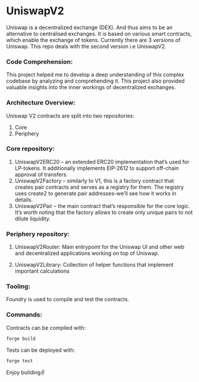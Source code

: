 # UniswapV2

Uniswap is a decentralized exchange (DEX). And thus aims to be an alternative to centralised exchanges. It is based on various smart contracts, which enable the exchange of tokens. Currently there are 3 versions of Uniswap. This repo deals with the second version i.e UniswapV2.

### Code Comprehension: 

This project helped me to develop a deep understanding of this complex codebase by analyzing and comprehending it. This project also provided valuable insights into the inner workings of decentralized exchanges.

### Architecture Overview:


Uniswap V2 contracts are split into two repositories:

 1. Core
 2. Periphery

### Core repository:

1. UniswapV2ERC20 – an extended ERC20 implementation that’s used for LP-tokens. It additionally implements EIP-2612 to support off-chain approval of transfers.
2. UniswapV2Factory – similarly to V1, this is a factory contract that creates pair contracts and serves as a registry for them. The registry uses create2 to generate pair addresses–we’ll see how it works in details.
3. UniswapV2Pair – the main contract that’s responsible for the core logic. It’s worth noting that the factory allows to create only unique pairs to not dilute liquidity.

### Periphery repository:

1. UniswapV2Router: Main entrypoint for the Uniswap UI and other web and decentralized applications working on top of Uniswap.

2. UniswapV2Library: Collection of helper functions that implement important calculations

### Tooling:

Foundry is used to compile and test the contracts.

### Commands:

Contracts can be compiled with:
```bash
forge build
```

Tests can be deployed with:
```bash
forge test
```

Enjoy building✌️
